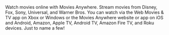 Watch movies online with Movies Anywhere. Stream movies from Disney, Fox, Sony, Universal, and Warner Bros.
You can watch via the Web Movies & TV app on Xbox or Windows or the Movies Anywhere website or app on iOS and Android, Amazon, Apple TV, Android TV, Amazon Fire TV, and Roku devices. Just to name a few!
